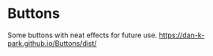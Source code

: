 # Buttons

Some buttons with neat effects for future use.
https://dan-k-park.github.io/Buttons/dist/
